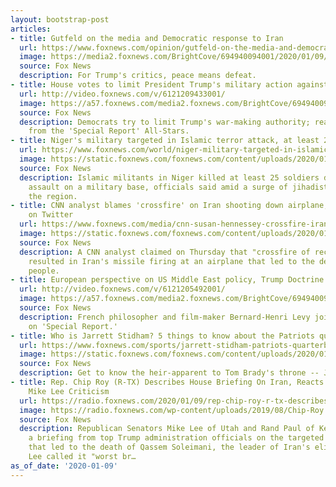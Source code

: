 ```yaml
---
layout: bootstrap-post
articles:
- title: Gutfeld on the media and Democratic response to Iran
  url: https://www.foxnews.com/opinion/gutfeld-on-the-media-and-democratic-response-to-iran
  image: https://media2.foxnews.com/BrightCove/694940094001/2020/01/09/694940094001_6121182970001_6121185022001-vs.jpg
  source: Fox News
  description: For Trump's critics, peace means defeat.
- title: House votes to limit President Trump's military action against Iran
  url: http://video.foxnews.com/v/6121209433001/
  image: https://a57.foxnews.com/media2.foxnews.com/BrightCove/694940094001/2020/01/10/640/360/694940094001_6121213561001_6121209433001-vs.jpg
  source: Fox News
  description: Democrats try to limit Trump's war-making authority; reaction and analysis
    from the 'Special Report' All-Stars.
- title: Niger's military targeted in Islamic terror attack, at least 25 killed
  url: https://www.foxnews.com/world/niger-military-targeted-in-islamic-terror-attack
  image: https://static.foxnews.com/foxnews.com/content/uploads/2020/01/Niger-Military-Camp-iStock.jpg
  source: Fox News
  description: Islamic militants in Niger killed at least 25 soldiers during a Thursday
    assault on a military base, officials said amid a surge of jihadist attacks in
    the region.
- title: CNN analyst blames 'crossfire' on Iran shooting down airplane, gets pummeled
    on Twitter
  url: https://www.foxnews.com/media/cnn-susan-hennessey-crossfire-iran-ukrainian-airplane
  image: https://static.foxnews.com/foxnews.com/content/uploads/2020/01/Susan-Hennessey-Plane-Crash-CNN.jpg
  source: Fox News
  description: A CNN analyst claimed on Thursday that "crossfire of reckless escalation"
    resulted in Iran's missile firing at an airplane that led to the death of 176
    people.
- title: European perspective on US Middle East policy, Trump Doctrine
  url: http://video.foxnews.com/v/6121205492001/
  image: https://a57.foxnews.com/media2.foxnews.com/BrightCove/694940094001/2020/01/09/640/360/694940094001_6121210759001_6121205492001-vs.jpg
  source: Fox News
  description: French philosopher and film-maker Bernard-Henri Levy joins Bret Baier
    on 'Special Report.'
- title: Who is Jarrett Stidham? 5 things to know about the Patriots quarterback
  url: https://www.foxnews.com/sports/jarrett-stidham-patriots-quarterback
  image: https://static.foxnews.com/foxnews.com/content/uploads/2020/01/Jarrett-Stidham-2.jpg
  source: Fox News
  description: Get to know the heir-apparent to Tom Brady's throne -- Jarrett Stidham.
- title: Rep. Chip Roy (R-TX) Describes House Briefing On Iran, Reacts To Senator
    Mike Lee Criticism
  url: https://radio.foxnews.com/2020/01/09/rep-chip-roy-r-tx-describes-house-briefing-on-iran-reacts-to-senator-mike-lee-criticism/
  image: https://radio.foxnews.com/wp-content/uploads/2019/08/Chip-Roy.jpg
  source: Fox News
  description: Republican Senators Mike Lee of Utah and Rand Paul of Kentucky excoriated
    a briefing from top Trump administration officials on the targeted drone strike
    that led to the death of Qassem Soleimani, the leader of Iran's elite Quds Force.
    Lee called it "worst br…
as_of_date: '2020-01-09'
---
```


